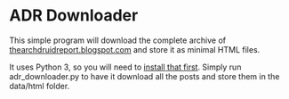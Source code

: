 ADR Downloader
==============

This simple program will download the complete archive of
[thearchdruidreport.blogspot.com](http://thearchdruidreport.blogspot.com)
and store it as minimal HTML files.

It uses Python 3, so you will need to [install that
first](https://www.python.org/downloads/). Simply run
adr_downloader.py to have it download all the posts and store them in
the data/html folder.

